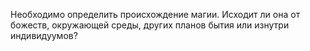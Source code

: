 Необходимо определить происхождение магии. Исходит ли она от божеств, окружающей среды, других планов бытия или изнутри индивидуумов?